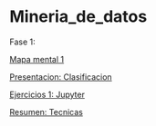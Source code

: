 # Mineria_de_datos
Fase  1:

[Mapa mental 1]( https://github.com/MiltonZuniga/Mineria_de_datos/blob/master/MapaMental_1_1863305.pdf)

[Presentacion: Clasificacion](https://github.com/PatriciaGarciaO/Mineria_de_Datos/blob/master/Presentacion_Clasificacion_Equipo2.pdf)

[Ejercicios 1: Jupyter](https://github.com/PatriciaGarciaO/Mineria_de_Datos/blob/master/Ejercicios1_2_003.ipynb)

[Resumen: Tecnicas](https://github.com/MiltonZuniga/Mineria_de_datos/blob/master/Resumenes_1863305.pdf)
